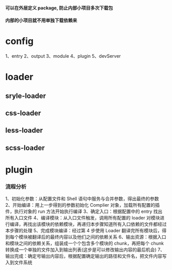 #### 可以在外层定义 package, 防止内部小项目多次下载包

#### 内部的小项目就不用单独下载依赖来

# config

1、entry
2、output
3、module
4、plugin
5、devServer

# loader

## sryle-loader

## css-loader

## less-loader

## scss-loader

# plugin

### 流程分析

1、初始化参数：从配置文件和 Shell 语句中服务与合并参数，得出最终的参数
2、开始编译：用上一步得到的参数初始化 Complier 对象，加载所有配置的插件，执行对象的 run 方法开始执行编译
3、确定入口：根据配置中的 entry 找出所有入口文件
4、编译模块：从入口文件触发，调用所有配置的 loader 对模块进行编译，再找出该模块的依赖模块，再递归本步骤知道所有入口依赖的文件都经过本步骤的处理
5、完成模块编译：经过第 4 步使用 Loader 翻译完所有模块后，得到每个模块被翻译后的最终内容以及他们之间的依赖关系
6、输出资源：根据入口和模块之间的依赖关系，组装成一个个包含多个模块的 chunk，再把每个 chunk 转换成一个单独的文件加入到输出列表(这步是可以修改输出内容的最后机会)
7、输出完成：确定号输出内容后，根据配置确定输出的路径和文件名，把文件内容写入到文件系统
